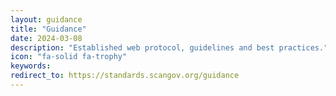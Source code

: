 ```yaml
---
layout: guidance
title: "Guidance"
date: 2024-03-08
description: "Established web protocol, guidelines and best practices."
icon: "fa-solid fa-trophy"
keywords: 
redirect_to: https://standards.scangov.org/guidance
---
```

